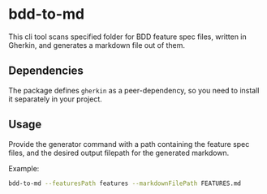 # bdd-to-md

This cli tool scans specified folder for BDD feature spec files, written in Gherkin, and generates a markdown file out of them.

## Dependencies

The package defines `gherkin` as a peer-dependency, so you need to install it separately in your project.

## Usage

Provide the generator command with a path containing the feature spec files, and the desired output filepath for the generated markdown.

Example:

```bash
bdd-to-md --featuresPath features --markdownFilePath FEATURES.md
```
